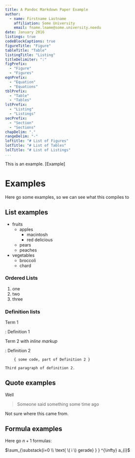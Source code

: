 ```yaml
---
title: A Pandoc Markdown Paper Example
author:
  - name: Firstname Lastname
    affiliation: Some University
    email: fname.lname@some.university.noedu
date: January 2016
listings: true
codeBlockCaptions: true
figureTitle: "Figure"
tableTitle: "Table"
listingTitle: "Listing"
titleDelimiter: ":"
figPrefix:
  - "Figure"
  - "Figures"
eqnPrefix:
  - "Equation"
  - "Equations"
tblPrefix:
  - "Table"
  - "Tables"
lstPrefix:
  - "Listing"
  - "Listings"
secPrefix:
  - "Section"
  - "Sections"
chapDelim: "."
rangeDelim: "-"
loftitle: "# List of Figures"
lotTitle: "# List of Tables"
lolTitle: "# List of Listings"
...
```


This is an example. [Example]

# Examples

Here go some examples, so we can see what this compiles to

## List examples

* fruits
    + apples
        - macintosh
        - red delicious
    + pears
    + peaches
* vegetables
    + broccoli
    + chard

### Ordered Lists

1.  one
2.  two
3.  three

### Definition lists

Term 1

:   Definition 1

Term 2 with *inline markup*

:   Definition 2

        { some code, part of Definition 2 }

    Third paragraph of definition 2.

## Quote examples

Well

> Someone said something some time ago

Not sure where this came from.

## Formula examples

Here go $n + 1$ formulas:

$\sum_{\substack{i=0 \\ \text{ \( i \) gerade} } } ^{\infty} a_{i}$
